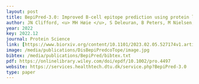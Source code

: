 ```yaml
--- 
layout: post
title: BepiPred-3.0: Improved B-cell epitope prediction using protein language models
author: JN Clifford, <u> MH Høie </u>, S Deleuran, B Peters, M Nielsen, P Marcatili
year: 2022
key: 2022.12
journal: Protein Science
link: [https://www.biorxiv.org/content/10.1101/2023.02.05.527174v1.article-metrics](https://onlinelibrary.wiley.com/doi/10.1002/pro.4497)
image: /media/publications/DisBepiPredcoTope/image.jpg
bibtex: /media/publications/BepiPred/bibtex.txt
pdf: https://onlinelibrary.wiley.com/doi/epdf/10.1002/pro.4497
website: https://services.healthtech.dtu.dk/service.php?BepiPred-3.0
type: paper
---
```

